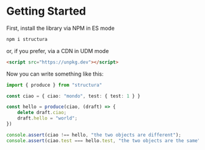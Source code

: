 # Getting Started

First, install the library via NPM in ES mode

```bash
npm i structura
```

or, if you prefer, via a CDN in UDM mode

```html
<script src="https://unpkg.dev"></script>
```

Now you can write something like this:

```typescript
import { produce } from "structura"

const ciao = { ciao: "mondo", test: { test: 1 } }

const hello = produce(ciao, (draft) => {
    delete draft.ciao;
    draft.hello = "world";
})

console.assert(ciao !== hello, "the two objects are different");
console.assert(ciao.test === hello.test, "the two objects are the same");
```